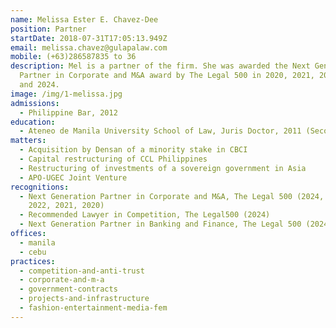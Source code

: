 ```yaml
---
name: Melissa Ester E. Chavez-Dee
position: Partner
startDate: 2018-07-31T17:05:13.949Z
email: melissa.chavez@gulapalaw.com
mobile: (+63)286587835 to 36
description: Mel is a partner of the firm. She was awarded the Next Generation
  Partner in Corporate and M&A award by The Legal 500 in 2020, 2021, 2022, 2023,
  and 2024.
image: /img/1-melissa.jpg
admissions:
  - Philippine Bar, 2012
education:
  - Ateneo de Manila University School of Law, Juris Doctor, 2011 (Second Honors)
matters:
  - Acquisition by Densan of a minority stake in CBCI
  - Capital restructuring of CCL Philippines
  - Restructuring of investments of a sovereign government in Asia
  - APO-UGEC Joint Venture
recognitions:
  - Next Generation Partner in Corporate and M&A, The Legal 500 (2024, 2023,
    2022, 2021, 2020)
  - Recommended Lawyer in Competition, The Legal500 (2024)
  - Next Generation Partner in Banking and Finance, The Legal 500 (2024)
offices:
  - manila
  - cebu
practices:
  - competition-and-anti-trust
  - corporate-and-m-a
  - government-contracts
  - projects-and-infrastructure
  - fashion-entertainment-media-fem
---
```

